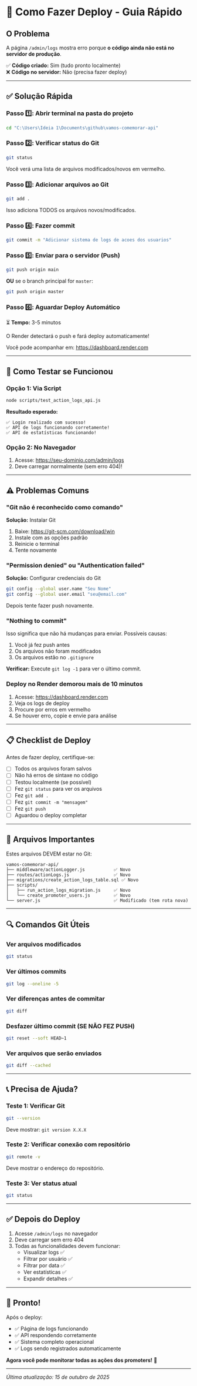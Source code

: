 # 🚀 Como Fazer Deploy - Guia Rápido

## O Problema

A página `/admin/logs` mostra erro porque **o código ainda não está no servidor de produção**.

✅ **Código criado:** Sim (tudo pronto localmente)  
❌ **Código no servidor:** Não (precisa fazer deploy)

---

## ✅ Solução Rápida

### Passo 1️⃣: Abrir terminal na pasta do projeto

```bash
cd "C:\Users\Ideia 1\Documents\github\vamos-comemorar-api"
```

### Passo 2️⃣: Verificar status do Git

```bash
git status
```

Você verá uma lista de arquivos modificados/novos em vermelho.

### Passo 3️⃣: Adicionar arquivos ao Git

```bash
git add .
```

Isso adiciona TODOS os arquivos novos/modificados.

### Passo 4️⃣: Fazer commit

```bash
git commit -m "Adicionar sistema de logs de acoes dos usuarios"
```

### Passo 5️⃣: Enviar para o servidor (Push)

```bash
git push origin main
```

**OU** se o branch principal for `master`:

```bash
git push origin master
```

### Passo 6️⃣: Aguardar Deploy Automático

⏳ **Tempo:** 3-5 minutos

O Render detectará o push e fará deploy automaticamente!

Você pode acompanhar em: https://dashboard.render.com

---

## 🧪 Como Testar se Funcionou

### Opção 1: Via Script
```bash
node scripts/test_action_logs_api.js
```

**Resultado esperado:**
```
✅ Login realizado com sucesso!
✅ API de logs funcionando corretamente!
✅ API de estatísticas funcionando!
```

### Opção 2: No Navegador

1. Acesse: https://seu-dominio.com/admin/logs
2. Deve carregar normalmente (sem erro 404)!

---

## ⚠️ Problemas Comuns

### "Git não é reconhecido como comando"

**Solução:** Instalar Git
1. Baixe: https://git-scm.com/download/win
2. Instale com as opções padrão
3. Reinicie o terminal
4. Tente novamente

### "Permission denied" ou "Authentication failed"

**Solução:** Configurar credenciais do Git
```bash
git config --global user.name "Seu Nome"
git config --global user.email "seu@email.com"
```

Depois tente fazer push novamente.

### "Nothing to commit"

Isso significa que não há mudanças para enviar. Possíveis causas:
1. Você já fez push antes
2. Os arquivos não foram modificados
3. Os arquivos estão no `.gitignore`

**Verificar:** Execute `git log -1` para ver o último commit.

### Deploy no Render demorou mais de 10 minutos

1. Acesse: https://dashboard.render.com
2. Veja os logs de deploy
3. Procure por erros em vermelho
4. Se houver erro, copie e envie para análise

---

## 📋 Checklist de Deploy

Antes de fazer deploy, certifique-se:

- [ ] Todos os arquivos foram salvos
- [ ] Não há erros de sintaxe no código
- [ ] Testou localmente (se possível)
- [ ] Fez `git status` para ver os arquivos
- [ ] Fez `git add .`
- [ ] Fez `git commit -m "mensagem"`
- [ ] Fez `git push`
- [ ] Aguardou o deploy completar

---

## 🎯 Arquivos Importantes

Estes arquivos DEVEM estar no Git:

```
vamos-comemorar-api/
├── middleware/actionLogger.js           ✅ Novo
├── routes/actionLogs.js                 ✅ Novo
├── migrations/create_action_logs_table.sql ✅ Novo
├── scripts/
│   ├── run_action_logs_migration.js     ✅ Novo
│   └── create_promoter_users.js         ✅ Novo
└── server.js                            ✅ Modificado (tem rota nova)
```

---

## 🔍 Comandos Git Úteis

### Ver arquivos modificados
```bash
git status
```

### Ver últimos commits
```bash
git log --oneline -5
```

### Ver diferenças antes de commitar
```bash
git diff
```

### Desfazer último commit (SE NÃO FEZ PUSH)
```bash
git reset --soft HEAD~1
```

### Ver arquivos que serão enviados
```bash
git diff --cached
```

---

## 📞 Precisa de Ajuda?

### Teste 1: Verificar Git
```bash
git --version
```
Deve mostrar: `git version X.X.X`

### Teste 2: Verificar conexão com repositório
```bash
git remote -v
```
Deve mostrar o endereço do repositório.

### Teste 3: Ver status atual
```bash
git status
```

---

## ✅ Depois do Deploy

1. Acesse `/admin/logs` no navegador
2. Deve carregar sem erro 404
3. Todas as funcionalidades devem funcionar:
   - Visualizar logs ✅
   - Filtrar por usuário ✅
   - Filtrar por data ✅
   - Ver estatísticas ✅
   - Expandir detalhes ✅

---

## 🎉 Pronto!

Após o deploy:
- ✅ Página de logs funcionando
- ✅ API respondendo corretamente
- ✅ Sistema completo operacional
- ✅ Logs sendo registrados automaticamente

**Agora você pode monitorar todas as ações dos promoters!** 🎊

---

*Última atualização: 15 de outubro de 2025*






